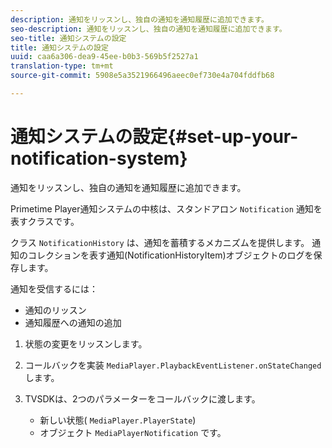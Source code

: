 ```yaml
---
description: 通知をリッスンし、独自の通知を通知履歴に追加できます。
seo-description: 通知をリッスンし、独自の通知を通知履歴に追加できます。
seo-title: 通知システムの設定
title: 通知システムの設定
uuid: caa6a306-dea9-45ee-b0b3-569b5f2527a1
translation-type: tm+mt
source-git-commit: 5908e5a3521966496aeec0ef730e4a704fddfb68

---
```



# 通知システムの設定{#set-up-your-notification-system}

通知をリッスンし、独自の通知を通知履歴に追加できます。

Primetime Player通知システムの中核は、スタンドアロン `Notification` 通知を表すクラスです。

クラス `NotificationHistory` は、通知を蓄積するメカニズムを提供します。 通知のコレクションを表す通知(NotificationHistoryItem)オブジェクトのログを保存します。

通知を受信するには：

* 通知のリッスン
* 通知履歴への通知の追加

1. 状態の変更をリッスンします。
1. コールバックを実装 `MediaPlayer.PlaybackEventListener.onStateChanged` します。
1. TVSDKは、2つのパラメーターをコールバックに渡します。

   * 新しい状態( `MediaPlayer.PlayerState`)
   * オブジェクト `MediaPlayerNotification` です。

